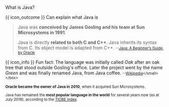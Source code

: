 <span id="title">What is Java?</span>

<span id="prereqs"></span>

<span id="outcomes">{{ icon_outcome }} Can explain what Java is</span>

<div id="body">

>Java was **conceived by James Gosling and his team at Sun Microsystems in 1991**.
>
>Java is directly **related to both C and C++**. Java inherits its syntax from C. Its object model is adapted from C++.
><small>--[Java: A Beginner’s Guide, by Oracle](http://www.oracle.com/events/global/en/java-outreach/resources/java-a-beginners-guide-1720064.pdf)</small>

<box>

{{ icon_info }} Fun fact: The language was initially called _Oak_ after an oak tree that stood outside Gosling's office. Later the project went by the name _Green_ and was finally renamed Java, from Java coffee. <small>--[Wikipedia](https://en.wikipedia.org/wiki/Java_(programming_language))</small>
</box>


**Oracle became the owner of Java in 2010**, when it acquired Sun Microsystems.

Java has remained the **most popular language in the world** for several years now (as at July 2018), according to the [TIOBE index](https://www.tiobe.com/tiobe-index/).

</div>

<div id="extras">
</div>